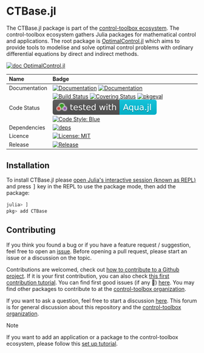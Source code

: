 # CTBase.jl

[ci-img]: https://github.com/control-toolbox/CTBase.jl/actions/workflows/CI.yml/badge.svg?branch=main
[ci-url]: https://github.com/control-toolbox/CTBase.jl/actions/workflows/CI.yml?query=branch%3Amain

[co-img]: https://codecov.io/gh/control-toolbox/CTBase.jl/branch/main/graph/badge.svg?token=YM5YQQUSO3
[co-url]: https://codecov.io/gh/control-toolbox/CTBase.jl

[doc-dev-img]: https://img.shields.io/badge/docs-dev-8A2BE2.svg
[doc-dev-url]: https://control-toolbox.org/CTBase.jl/dev/

[doc-stable-img]: https://img.shields.io/badge/docs-stable-blue.svg
[doc-stable-url]: https://control-toolbox.org/CTBase.jl/stable/

[release-img]: https://juliahub.com/docs/General/CTBase/stable/version.svg
[release-url]: https://github.com/control-toolbox/CTBase.jl/releases

[pkg-eval-img]: https://juliahub.com/docs/General/CTBase/stable/pkgeval.svg
[pkg-eval-url]: https://juliahub.com/ui/Packages/General/CTBase

[deps-img]: https://juliahub.com/docs/General/CTBase/stable/deps.svg
[deps-url]: https://juliahub.com/ui/Packages/General/CTBase?t=2

[licence-img]: https://img.shields.io/badge/License-MIT-yellow.svg
[licence-url]: https://github.com/control-toolbox/CTBase.jl/blob/master/LICENSE

[aqua-img]: https://raw.githubusercontent.com/JuliaTesting/Aqua.jl/master/badge.svg
[aqua-url]: https://github.com/JuliaTesting/Aqua.jl

[blue-img]: https://img.shields.io/badge/code%20style-blue-4495d1.svg
[blue-url]: https://github.com/JuliaDiff/BlueStyle

The CTBase.jl package is part of the [control-toolbox ecosystem](https://github.com/control-toolbox). 
The control-toolbox ecosystem gathers Julia packages for mathematical control and applications. The root package is [OptimalControl.jl](https://github.com/control-toolbox/OptimalControl.jl) which aims to provide tools to modelise and solve optimal control problems with ordinary differential equations by direct and indirect methods. 

[![doc OptimalControl.jl](https://img.shields.io/badge/Documentation-OptimalControl.jl-blue)](http://control-toolbox.org/OptimalControl.jl)

| **Name**          | **Badge**         |
:-------------------|:------------------|
| Documentation     | [![Documentation][doc-stable-img]][doc-stable-url] [![Documentation][doc-dev-img]][doc-dev-url]                   | 
| Code Status       | [![Build Status][ci-img]][ci-url] [![Covering Status][co-img]][co-url] [![pkgeval][pkg-eval-img]][pkg-eval-url] [![Aqua.jl][aqua-img]][aqua-url] [![Code Style: Blue][blue-img]][blue-url] |
| Dependencies      | [![deps][deps-img]][deps-url] |
| Licence           | [![License: MIT][licence-img]][licence-url]   |
| Release           | [![Release][release-img]][release-url]        |

## Installation

To install CTBase.jl please 
<a href="https://docs.julialang.org/en/v1/manual/getting-started/">open Julia's interactive session (known as REPL)</a> 
and press <kbd>]</kbd> key in the REPL to use the package mode, then add the package:

```julia
julia> ]
pkg> add CTBase
```

## Contributing

[issue-url]: https://github.com/control-toolbox/CTBase.jl/issues
[first-good-issue-url]: https://github.com/control-toolbox/CTBase.jl/contribute

If you think you found a bug or if you have a feature request / suggestion, feel free to open an [issue][issue-url].
Before opening a pull request, please start an issue or a discussion on the topic. 

Contributions are welcomed, check out [how to contribute to a Github project](https://docs.github.com/en/get-started/exploring-projects-on-github/contributing-to-a-project). 
If it is your first contribution, you can also check [this first contribution tutorial](https://github.com/firstcontributions/first-contributions).
You can find first good issues (if any 🙂) [here][first-good-issue-url]. You may find other packages to contribute to at the [control-toolbox organization](https://github.com/control-toolbox).

If you want to ask a question, feel free to start a discussion [here](https://github.com/orgs/control-toolbox/discussions). This forum is for general discussion about this repository and the [control-toolbox organization](https://github.com/control-toolbox).

>[!NOTE]
> If you want to add an application or a package to the control-toolbox ecosystem, please follow this [set up tutorial](https://github.com/control-toolbox/CTApp.jl/discussions/9).
